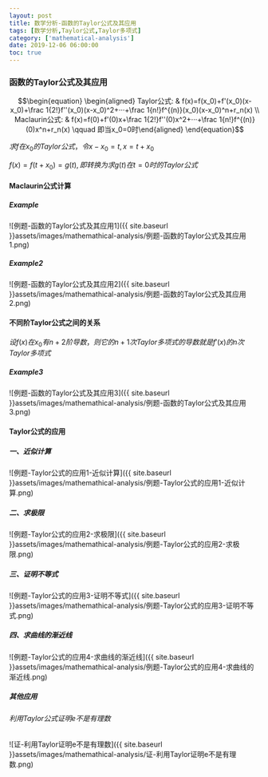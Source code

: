 ```yaml
---
layout: post
title: 数学分析-函数的Taylor公式及其应用
tags: [数学分析,Taylor公式,Taylor多项式]
category: ['mathematical-analysis']
date: 2019-12-06 06:00:00
toc: true
---
```


### 函数的Taylor公式及其应用

$$\begin{equation} \begin{aligned}  Taylor公式: & f(x)=f(x_0)+f'(x_0)(x-x_0)+\frac 1{2!}f''(x_0)(x-x_0)^2+···+\frac 1{n!}f^{(n)}(x_0)(x-x_0)^n+r_n(x) \\ Maclaurin公式: & f(x)=f(0)+f'(0)x+\frac 1{2!}f''(0)x^2+···+\frac 1{n!}f^{(n)}(0)x^n+r_n(x)  \qquad 即当x_0=0时\end{aligned} \end{equation}$$

$求f在x_0的Taylor公式，令x-x_0=t,x=t+x_0$

$f(x)=f(t+x_0)=g(t),即转换为求g(t)在t=0时的Taylor公式$

#### Maclaurin公式计算

##### Example

![例题-函数的Taylor公式及其应用1]({{ site.baseurl }}assets/images/mathemathical-analysis/例题-函数的Taylor公式及其应用1.png)

#####  Example2

![例题-函数的Taylor公式及其应用2]({{ site.baseurl }}assets/images/mathemathical-analysis/例题-函数的Taylor公式及其应用2.png)

#### 不同阶Taylor公式之间的关系

$设f(x)在x_0有n+2阶导数，则它的n+1次Taylor多项式的导数就是f'(x)的n次Taylor多项式$

##### Example3

![例题-函数的Taylor公式及其应用3]({{ site.baseurl }}assets/images/mathemathical-analysis/例题-函数的Taylor公式及其应用3.png)

#### Taylor公式的应用

##### 一、近似计算

![例题-Taylor公式的应用1-近似计算]({{ site.baseurl }}assets/images/mathemathical-analysis/例题-Taylor公式的应用1-近似计算.png)

##### 二、求极限

![例题-Taylor公式的应用2-求极限]({{ site.baseurl }}assets/images/mathemathical-analysis/例题-Taylor公式的应用2-求极限.png)

##### 三、证明不等式

![例题-Taylor公式的应用3-证明不等式]({{ site.baseurl }}assets/images/mathemathical-analysis/例题-Taylor公式的应用3-证明不等式.png)

##### 四、求曲线的渐近线

![例题-Taylor公式的应用4-求曲线的渐近线]({{ site.baseurl }}assets/images/mathemathical-analysis/例题-Taylor公式的应用4-求曲线的渐近线.png)

##### 其他应用

###### 利用Taylor公式证明e不是有理数

![证-利用Taylor证明e不是有理数]({{ site.baseurl }}assets/images/mathemathical-analysis/证-利用Taylor证明e不是有理数.png)